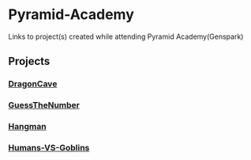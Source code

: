 # Pyramid-Academy

Links to project(s) created while attending Pyramid Academy(Genspark)

## Projects

### [DragonCave](https://github.com/jazicorn/DragonCave)

### [GuessTheNumber](https://github.com/jazicorn/GuessTheNumber)

### [Hangman](https://github.com/jazicorn/Hangman)

### [Humans-VS-Goblins](https://github.com/jazicorn/Humans-VS-Goblins)
